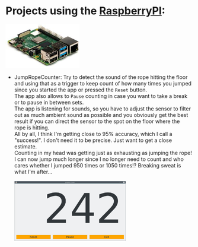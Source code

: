 # Projects using the [RaspberryPI](https://www.raspberrypi.org/products/):
<img src="../_documentation/resources/rpi.jpg" alt="The Raspberry PI platform" width="200">

- JumpRopeCounter:
  Try to detect the sound of the rope hitting the floor and using that as a trigger to keep count of how many times you jumped since you started the app or pressed the `Reset` button.<br>
  The app also allows to `Pause` counting in case you want to take a break or to pause in between sets.<br>
  The app is listening for sounds, so you have to adjust the sensor to filter out as much ambient sound as possible and you obviously get the best result if you can direct the sensor to the spot on the floor where the rope is hitting.<br>
  All by all, I think I'm getting close to 95% accuracy, which I call a "success!".  I don't need it to be precise.  Just want to get a close estimate.<br>
  Counting in my head was getting just as exhausting as jumping the rope!  I can now jump much longer since I no longer need to count and who cares whether I jumped 950 times or 1050 times!?  Breaking sweat is what I'm after...<br>
  <br>
  <img src="../_documentation/resources/JumpRopeCounter_screenshot.jpg" alt="JumpRopeCounter screenshot" width="300">
